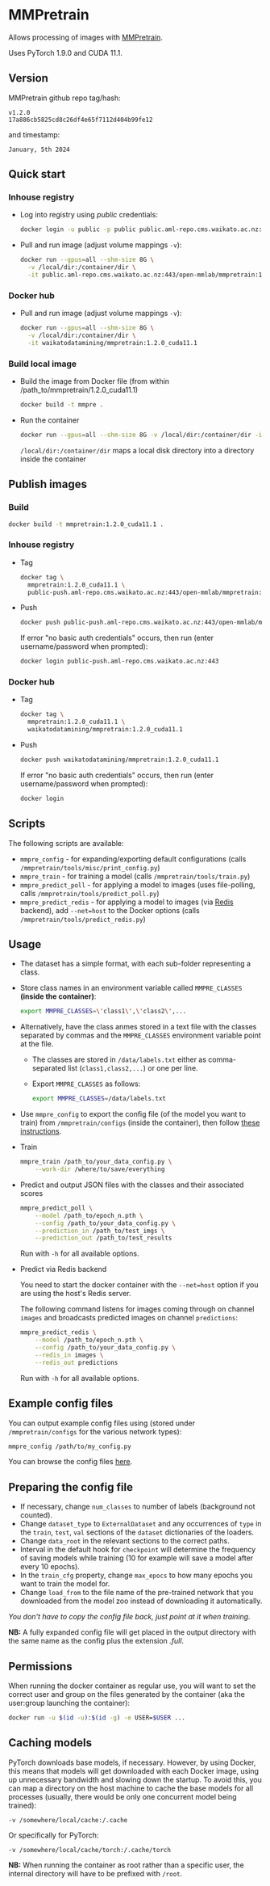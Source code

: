 # MMPretrain

Allows processing of images with [MMPretrain](https://github.com/open-mmlab/mmpretrain).

Uses PyTorch 1.9.0 and CUDA 11.1.

## Version

MMPretrain github repo tag/hash:

```
v1.2.0
17a886cb5825cd8c26df4e65f7112d404b99fe12
```

and timestamp:

```
January, 5th 2024
```

## Quick start

### Inhouse registry

* Log into registry using *public* credentials:

  ```bash
  docker login -u public -p public public.aml-repo.cms.waikato.ac.nz:443 
  ```

* Pull and run image (adjust volume mappings `-v`):

  ```bash
  docker run --gpus=all --shm-size 8G \
    -v /local/dir:/container/dir \
    -it public.aml-repo.cms.waikato.ac.nz:443/open-mmlab/mmpretrain:1.2.0_cuda11.1
  ```

### Docker hub

* Pull and run image (adjust volume mappings `-v`):

  ```bash
  docker run --gpus=all --shm-size 8G \
    -v /local/dir:/container/dir \
    -it waikatodatamining/mmpretrain:1.2.0_cuda11.1
  ```

### Build local image

* Build the image from Docker file (from within /path_to/mmpretrain/1.2.0_cuda11.1)

  ```bash
  docker build -t mmpre .
  ```
  
* Run the container

  ```bash
  docker run --gpus=all --shm-size 8G -v /local/dir:/container/dir -it mmpre
  ```
  `/local/dir:/container/dir` maps a local disk directory into a directory inside the container

## Publish images

### Build

```bash
docker build -t mmpretrain:1.2.0_cuda11.1 .
```

### Inhouse registry  

* Tag

  ```bash
  docker tag \
    mmpretrain:1.2.0_cuda11.1 \
    public-push.aml-repo.cms.waikato.ac.nz:443/open-mmlab/mmpretrain:1.2.0_cuda11.1
  ```
  
* Push

  ```bash
  docker push public-push.aml-repo.cms.waikato.ac.nz:443/open-mmlab/mmpretrain:1.2.0_cuda11.1
  ```
  If error "no basic auth credentials" occurs, then run (enter username/password when prompted):
  
  ```bash
  docker login public-push.aml-repo.cms.waikato.ac.nz:443
  ```

### Docker hub  

* Tag

  ```bash
  docker tag \
    mmpretrain:1.2.0_cuda11.1 \
    waikatodatamining/mmpretrain:1.2.0_cuda11.1
  ```
  
* Push

  ```bash
  docker push waikatodatamining/mmpretrain:1.2.0_cuda11.1
  ```
  If error "no basic auth credentials" occurs, then run (enter username/password when prompted):
  
  ```bash
  docker login
  ``` 

## Scripts

The following scripts are available:

* `mmpre_config` - for expanding/exporting default configurations (calls `/mmpretrain/tools/misc/print_config.py`)
* `mmpre_train` - for training a model (calls `/mmpretrain/tools/train.py`)
* `mmpre_predict_poll` - for applying a model to images (uses file-polling, calls `/mmpretrain/tools/predict_poll.py`)
* `mmpre_predict_redis` - for applying a model to images (via [Redis](https://redis.io/) backend), 
  add `--net=host` to the Docker options (calls `/mmpretrain/tools/predict_redis.py`)


## Usage

* The dataset has a simple format, with each sub-folder representing a class.
  
* Store class names in an environment variable called `MMPRE_CLASSES` **(inside the container)**:

  ```bash
  export MMPRE_CLASSES=\'class1\',\'class2\',...
  ```
  
* Alternatively, have the class anmes stored in a text file with the classes separated by commas and the `MMPRE_CLASSES`
  environment variable point at the file.
  
  * The classes are stored in `/data/labels.txt` either as comma-separated list (`class1,class2,...`) or one per line.
  
  * Export `MMPRE_CLASSES` as follows:

    ```bash
    export MMPRE_CLASSES=/data/labels.txt
    ```

* Use `mmpre_config` to export the config file (of the model you want to train) from `/mmpretrain/configs` 
  (inside the container), then follow [these instructions](#config).

* Train

  ```bash
  mmpre_train /path_to/your_data_config.py \
      --work-dir /where/to/save/everything
  ```

* Predict and output JSON files with the classes and their associated scores

  ```bash
  mmpre_predict_poll \
      --model /path_to/epoch_n.pth \
      --config /path_to/your_data_config.py \
      --prediction_in /path_to/test_imgs \
      --prediction_out /path_to/test_results
  ```
  Run with `-h` for all available options.

* Predict via Redis backend

  You need to start the docker container with the `--net=host` option if you are using the host's Redis server.

  The following command listens for images coming through on channel `images` and broadcasts
  predicted images on channel `predictions`:

  ```bash
  mmpre_predict_redis \
      --model /path_to/epoch_n.pth \
      --config /path_to/your_data_config.py \
      --redis_in images \
      --redis_out predictions
  ```
  
  Run with `-h` for all available options.


## Example config files

You can output example config files using (stored under `/mmpretrain/configs` for the various network types):

```bash
mmpre_config /path/to/my_config.py
```

You can browse the config files [here](https://github.com/open-mmlab/mmpretrain/tree/v0.25.0/configs).


## <a name="config">Preparing the config file</a>

* If necessary, change `num_classes` to number of labels (background not counted).
* Change `dataset_type` to `ExternalDataset` and any occurrences of `type` in the `train`, `test`, `val` 
  sections of the `dataset` dictionaries of the loaders.
* Change `data_root` in the relevant sections to the correct paths.
* Interval in the default hook for `checkpoint` will determine the frequency of saving models while training 
  (10 for example will save a model after every 10 epochs).
* In the `train_cfg` property, change `max_epocs` to how many epochs you want to train the model for.
* Change `load_from` to the file name of the pre-trained network that you downloaded from the model zoo instead
  of downloading it automatically.

_You don't have to copy the config file back, just point at it when training._

**NB:** A fully expanded config file will get placed in the output directory with the same
name as the config plus the extension *.full*.


## Permissions

When running the docker container as regular use, you will want to set the correct
user and group on the files generated by the container (aka the user:group launching
the container):

```bash
docker run -u $(id -u):$(id -g) -e USER=$USER ...
```

## Caching models

PyTorch downloads base models, if necessary. However, by using Docker, this means that 
models will get downloaded with each Docker image, using up unnecessary bandwidth and
slowing down the startup. To avoid this, you can map a directory on the host machine
to cache the base models for all processes (usually, there would be only one concurrent
model being trained):  

```
-v /somewhere/local/cache:/.cache
```

Or specifically for PyTorch:

```
-v /somewhere/local/cache/torch:/.cache/torch
```

**NB:** When running the container as root rather than a specific user, the internal directory will have to be
prefixed with `/root`. 
